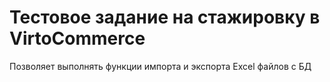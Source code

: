# Тестовое задание на стажировку в VirtoCommerce

Позволяет выполнять функции импорта и экспорта Excel файлов с БД